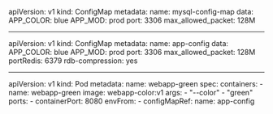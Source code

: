 apiVersion: v1
kind: ConfigMap
metadata:
  name: mysql-config-map
data:
  APP_COLOR: blue
  APP_MOD: prod
  port: 3306
  max_allowed_packet: 128M

---
apiVersion: v1
kind: ConfigMap
metadata:
  name: app-config
data:
  APP_COLOR: blue
  APP_MOD: prod
  port: 3306
  max_allowed_packet: 128M
  portRedis: 6379
  rdb-compression: yes

---
apiVersion: v1
kind: Pod
metadata:
  name: webapp-green
spec:
  containers:
    - name: webapp-green
      image: webapp-color:v1
      args:
        - "--color"
        - "green"
      ports:
        - containerPort: 8080
      envFrom:
        - configMapRef:
            name: app-config